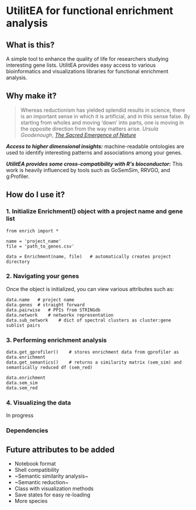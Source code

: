 # **UtilitEA for functional enrichment analysis**

## What is this?
A simple tool to enhance the quality of life for researchers studying interesting gene lists. UtilitEA provides easy access to various bioinformatics and visualizations libraries for functional enrichment analysis.

## Why make it?

> Whereas reductionism has yielded splendid results in science, there is an important sense in which it is artificial, and in this sense false. By starting from wholes and moving ‘down’ into parts, one is moving in the opposite direction from the way matters arise.
*Ursula Goodenough*, [*The Sacred Emergence of Nature*](https://openscholarship.wustl.edu/cgi/viewcontent.cgi?article=1066&context=bio_facpubs)

***Access to higher dimensional insights:*** machine-readable ontologies are used to identify interesting patterns and associations among your genes.

***UtilitEA provides some cross-compatibility with R's bioconductor:*** This work is heavily influenced by tools such as GoSemSim, RRVGO, and g:Profiler.

## How do I use it?
### 1. Initialize Enrichment() object with a project name and gene list
```
from enrich import *

name = 'project_name'
file = 'path_to_genes.csv'

data = Enrichment(name, file)   # automatically creates project directory
```
### 2. Navigating your genes
Once the object is initialized, you can view various attributes such as:
```
data.name   # project name
data.genes  # straight forward
data.pairwise   # PPIs from STRINGdb
data.network    # networkx representation
data.sub_network    # dict of spectral clusters as cluster:gene sublist pairs

```
### 3. Performing enrichment analysis
```
data.get_gprofiler()    # stores enrichment data from gprofiler as data.enrichment
data.get_semantics()    # returns a similarity matrix (sem_sim) and semantically reduced df (sem_red)

data.enrichment
data.sem_sim
data.sem_red
```
### 4. Visualizing the data
In progress

### Dependencies

## Future attributes to be added
- Notebook format
- Shell compatibility
- ~Semantic similarity analysis~
- ~Semantic reduction~
- Class with visualization methods
- Save states for easy re-loading
- More species
